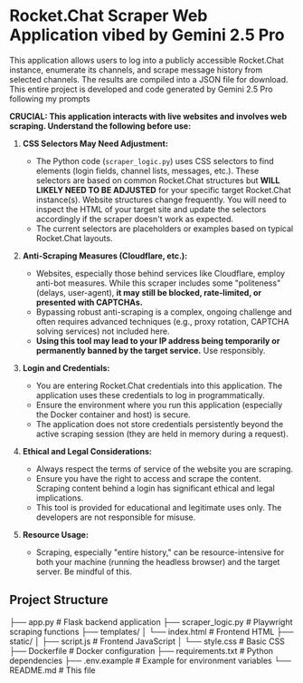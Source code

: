# Rocket.Chat Scraper Web Application vibed by Gemini 2.5 Pro 

This application allows users to log into a publicly accessible Rocket.Chat instance, enumerate its channels, and scrape message history from selected channels. The results are compiled into a JSON file for download. This entire project is developed and code generated by Gemini 2.5 Pro following my prompts

**CRUCIAL: This application interacts with live websites and involves web scraping. Understand the following before use:**

1.  **CSS Selectors May Need Adjustment:**
    * The Python code (`scraper_logic.py`) uses CSS selectors to find elements (login fields, channel lists, messages, etc.). These selectors are based on common Rocket.Chat structures but **WILL LIKELY NEED TO BE ADJUSTED** for your specific target Rocket.Chat instance(s). Website structures change frequently. You will need to inspect the HTML of your target site and update the selectors accordingly if the scraper doesn't work as expected.
    * The current selectors are placeholders or examples based on typical Rocket.Chat layouts.

2.  **Anti-Scraping Measures (Cloudflare, etc.):**
    * Websites, especially those behind services like Cloudflare, employ anti-bot measures. While this scraper includes some "politeness" (delays, user-agent), **it may still be blocked, rate-limited, or presented with CAPTCHAs.**
    * Bypassing robust anti-scraping is a complex, ongoing challenge and often requires advanced techniques (e.g., proxy rotation, CAPTCHA solving services) not included here.
    * **Using this tool may lead to your IP address being temporarily or permanently banned by the target service.** Use responsibly.

3.  **Login and Credentials:**
    * You are entering Rocket.Chat credentials into this application. The application uses these credentials to log in programmatically.
    * Ensure the environment where you run this application (especially the Docker container and host) is secure.
    * The application does not store credentials persistently beyond the active scraping session (they are held in memory during a request).

4.  **Ethical and Legal Considerations:**
    * Always respect the terms of service of the website you are scraping.
    * Ensure you have the right to access and scrape the content. Scraping content behind a login has significant ethical and legal implications.
    * This tool is provided for educational and legitimate uses only. The developers are not responsible for misuse.

5.  **Resource Usage:**
    * Scraping, especially "entire history," can be resource-intensive for both your machine (running the headless browser) and the target server. Be mindful of this.

## Project Structure
├── app.py                # Flask backend application
├── scraper_logic.py      # Playwright scraping functions
├── templates/
│   └── index.html        # Frontend HTML
├── static/
│   ├── script.js         # Frontend JavaScript
│   └── style.css         # Basic CSS
├── Dockerfile            # Docker configuration
├── requirements.txt      # Python dependencies
├── .env.example          # Example for environment variables
└── README.md             # This file